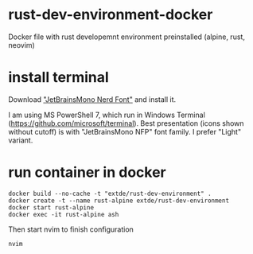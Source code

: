 # rust-dev-environment-docker
Docker file with rust developemnt environment preinstalled (alpine, rust, neovim)

# install terminal

Download ["JetBrainsMono Nerd Font"](https://github.com/ryanoasis/nerd-fonts/releases/download/v3.1.1/JetBrainsMono.zip) and install it.

I am using MS PowerShell 7, which run in Windows Terminal (https://github.com/microsoft/terminal).
Best presentation (icons shown without cutoff) is with "JetBrainsMono NFP" font family. I prefer "Light" variant.

# run container in docker

    docker build --no-cache -t "extde/rust-dev-environment" .
    docker create -t --name rust-alpine extde/rust-dev-environment
    docker start rust-alpine
    docker exec -it rust-alpine ash

Then start nvim to finish configuration

    nvim
